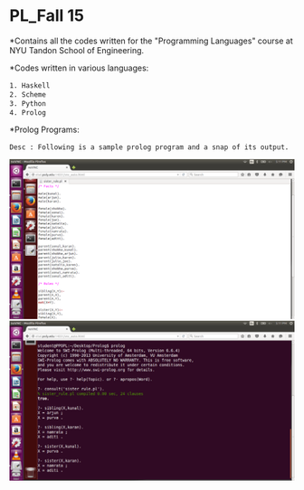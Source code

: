 # PL_Fall 15

*Contains all the codes written for the "Programming Languages" course at NYU Tandon School of Engineering.

*Codes written in various languages:
	
	1. Haskell
	2. Scheme
	3. Python
	4. Prolog

*Prolog Programs:

	Desc : Following is a sample prolog program and a snap of its output.

![text](https://github.com/kunal-barde/PL_Fall15/blob/master/Prolog_Programs/Sister_Rule_Program.png)
![text](https://github.com/kunal-barde/PL_Fall15/blob/master/Prolog_Programs/Sister_Rule_Output.png)


